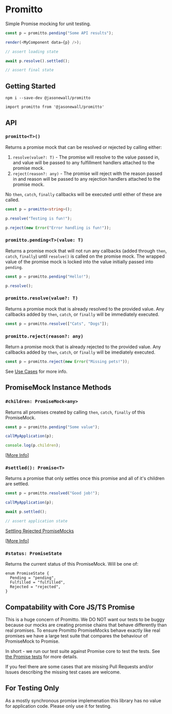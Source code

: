 # Promitto

Simple Promise mocking for unit testing.

```typescript
const p = promitto.pending("Some API results");

render(<MyComponent data={p} />);

// assert loading state

await p.resolve().settled();

// assert final state
```

## Getting Started

`npm i --save-dev @jasonewall/promitto`

`import promitto from '@jasonewall/promitto'`

## API

### `promitto<T>()`

Returns a promise mock that can be resolved or rejected by calling either:

1. `resolve(value?: T)` - The promise will resolve to the value passed in, and value will be passed to any fulfillment handlers attached to the promise mock.
2. `reject(reason?: any)` - The promise will reject with the reason passed in and reason will be passed to any rejection handlers attached to the promise mock.

No `then`, `catch`, `finally` callbacks will be executed until either of these are called.

```ts
const p = promitto<string>();

p.resolve("Testing is fun!");

p.reject(new Error("Error handling is fun!"));
```

### `promitto.pending<T>(value: T)`

Returns a promise mock that will not run any callbacks (added through `then`, `catch`, `finally`) until `resolve()` is called on the promise mock. The wrapped value of the promise mock is locked into the value initially passed into `pending`.

```ts
const p = promitto.pending("Hello!");

p.resolve();
```

### `promitto.resolve(value?: T)`

Returns a promise mock that is already resolved to the provided value. Any callbacks added by `then`, `catch`, or `finally` will be immediately executed.

```ts
const p = promitto.resolve(["Cats", "Dogs"]);
```

### `promitto.reject(reason?: any)`

Return a promise mock that is already rejected to the provided value. Any callbacks added by `then`, `catch`, or `finally` will be imediately executed.

```ts
const p = promitto.reject(new Error("Missing pets!"));
```

See [Use Cases](./USECASES.md#first-the-entry-point-functions) for more info.

## PromiseMock<T> Instance Methods

### `#children: PromiseMock<any>`

Returns all promises created by calling `then`, `catch`, `finally` of this PromiseMock.

```ts
const p = promitto.pending("Some value");

callMyApplication(p);

console.log(p.children);
```

[[More Info](./USECASES.md#children)]

### `#settled(): Promise<T>`

Returns a promise that only settles once this promise and all of it's children are settled.

```ts
const p = promitto.resolved("Good job!");

callMyApplication(p);

await p.settled();

// assert application state
```

[Settling Rejected PromiseMocks](./USECASES.md#settling-rejected-promisemocks)

[[More Info](./USECASES.md#settled)]

### `#status: PromiseState`

Returns the current status of this PromiseMock. Will be one of:

```
enum PromiseState {
  Pending = "pending",
  Fulfilled = "fulfilled",
  Rejected = "rejected",
}
```

## Compatability with Core JS/TS Promise

This is a huge concern of Promitto. We DO NOT want our tests to be buggy because our mocks are creating promise chains that behave differently than real promises. To ensure Promitto PromiseMocks behave exactly like real promises we have a large test suite that compares the behaviour of PromiseMock to Promise.

In short - we run our test suite against Promise core to test the tests. See [the Promise tests](./tests/Promise.test.ts) for more details.

If you feel there are some cases that are missing Pull Requests and/or Issues describing the missing test cases are welcome.

## For Testing Only

As a mostly synchronous promise implemenation this library has no value for application code. Please only use it for testing.
